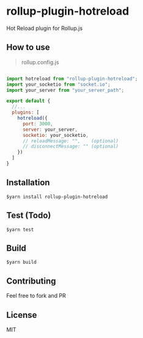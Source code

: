 # rollup-plugin-hotreload
Hot Reload plugin for Rollup.js

## How to use

> rollup.config.js

```js

import hotreload from "rollup-plugin-hotreload";
import your_socketio from "socket.io";
import your_server from "your_server_path";

export default {
  //...
  plugins: [
    hotreload({
      port: 3000,
      server: your_server,
      socketio: your_socketio,
      // reloadMessage: "",    (optional)
      // disconnectMessage: "" (optional)
    })
  ]
}

```


## Installation
```
$yarn install rollup-plugin-hotreload
```

## Test (Todo)
```
$yarn test
```

## Build
```
$yarn build
```

## Contributing
Feel free to fork and PR

## License
MIT
